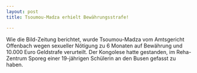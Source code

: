 ```yaml
---
layout: post
title: Tsoumou-Madza erhielt Bewährungsstrafe!

---
```


Wie die Bild-Zeitung berichtet, wurde Tsoumou-Madza vom Amtsgericht Offenbach wegen sexueller Nötigung zu 6 Monaten auf Bewährung und 10.000 Euro Geldstrafe verurteilt. Der Kongolese hatte gestanden, im Reha-Zentrum Sporeg einer 19-jährigen Schülerin an den Busen gefasst zu haben. 



